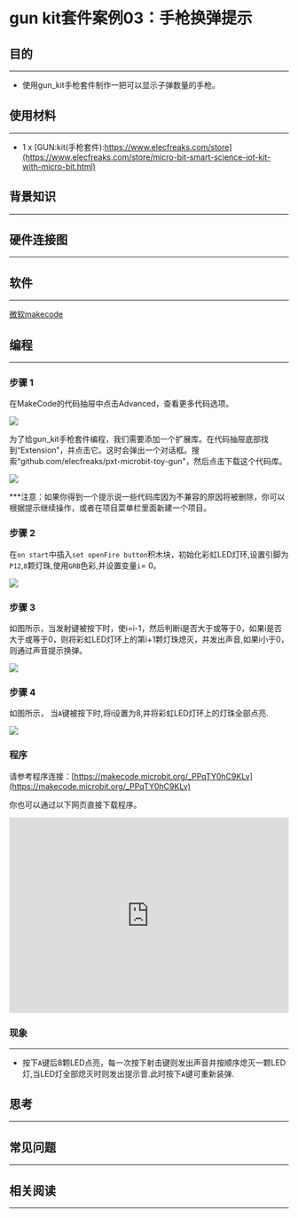 # gun kit套件案例03：手枪换弹提示

## 目的
---

- 使用gun_kit手枪套件制作一把可以显示子弹数量的手枪。

## 使用材料
---

- 1 x [GUN:kit(手枪套件):https://www.elecfreaks.com/store](https://www.elecfreaks.com/store/micro-bit-smart-science-iot-kit-with-micro-bit.html)

## 背景知识
---
## 硬件连接图
---



## 软件
---

[微软makecode](https://makecode.microbit.org/#)

## 编程
---

### 步骤 1
在MakeCode的代码抽屉中点击Advanced，查看更多代码选项。

![](https://raw.githubusercontent.com/elecfreaks/learn-cn/master/microbitKit/gun_kit/images/case_03_02.png)

为了给gun_kit手枪套件编程，我们需要添加一个扩展库。在代码抽屉底部找到“Extension”，并点击它。这时会弹出一个对话框。搜索“github.com/elecfreaks/pxt-microbit-toy-gun"，然后点击下载这个代码库。

![](https://raw.githubusercontent.com/elecfreaks/learn-cn/master/microbitKit/gun_kit/images/case_01_03.png)

***注意：如果你得到一个提示说一些代码库因为不兼容的原因将被删除，你可以根据提示继续操作，或者在项目菜单栏里面新建一个项目。
### 步骤 2

在`on start`中插入`set openFire button`积木块，初始化彩虹LED灯环,设置引脚为`P12`,`8`颗灯珠,使用`GRB`色彩,并设置变量`i`= 0。

![](https://raw.githubusercontent.com/elecfreaks/learn-cn/master/microbitKit/gun_kit/images/case_03_04.png)


### 步骤 3

如图所示，当发射键被按下时，使i=i-1，然后判断i是否大于或等于0，如果i是否大于或等于0，则将彩虹LED灯环上的第i+1颗灯珠熄灭，并发出声音,如果i小于0，则通过声音提示换弹。





![](https://raw.githubusercontent.com/elecfreaks/learn-cn/master/microbitKit/gun_kit/images/case_03_05.png)


### 步骤 4

如图所示，
当`A`键被按下时,将i设置为8,并将彩虹LED灯环上的灯珠全部点亮.

![](https://raw.githubusercontent.com/elecfreaks/learn-cn/master/microbitKit/gun_kit/images/case_03_06.png)
### 程序

请参考程序连接：[https://makecode.microbit.org/_PPqTY0hC9KLv](https://makecode.microbit.org/_PPqTY0hC9KLv)

你也可以通过以下网页直接下载程序。

<div style="position:relative;height:0;padding-bottom:70%;overflow:hidden;"><iframe style="position:absolute;top:0;left:0;width:100%;height:100%;" src="https://makecode.microbit.org/#pub:_PPqTY0hC9KLv]" frameborder="0" sandbox="allow-popups allow-forms allow-scripts allow-same-origin"></iframe></div>  

### 现象
---
- 按下`A`键后8颗LED点亮，每一次按下射击键则发出声音并按顺序熄灭一颗LED灯,当LED灯全部熄灭时则发出提示音.此时按下`A`键可重新装弹.


## 思考
---

## 常见问题
---
## 相关阅读  
---
